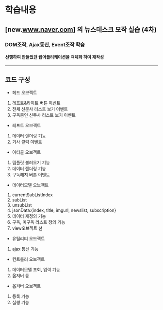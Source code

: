 # 학습내용

## [new.www.naver.com] 의 뉴스데스크 모작 실습 (4차)
### DOM조작, Ajax통신, Event조작 학습
#### 선행하여 만들었던 웹어플리케이션을 객체화 하여 재작성

---

## 코드 구성 
- 헤드 오브젝트
1. 레프트&라이트 버튼 이벤트
2. 전체 신문사 리스트 보기 이벤트 
3. 구독중인 신무사 리스트 보기 이벤트 

- 레프트 오브젝트 
1. 데이터 렌더링 기능
2. 기사 클릭 이벤트

- 아티클 오브젝트 
1. 템플릿 불러오기 기능
2. 데이터 렌더링 기능
3. 구독해지 버튼 이벤트 
	
- 데이터모델 오브젝트  
1. currentSubListIndex 
2. subList
3. unsubList
4. jsonData:{index, title, imgurl, newslist, subscription}
5. 데이터 재정의 기능
6. 구독, 미구독 리스트 정의 기능
7. view오브젝트 선

- 유틸리티 오브젝트
1. ajax 통신 기능 

- 컨트롤러 오브젝트 
1.  데이터모델 조회, 입력 기능 
2.  옵저버 등

- 옵저버 오브젝트
1. 등록 기능
2. 실행 기능